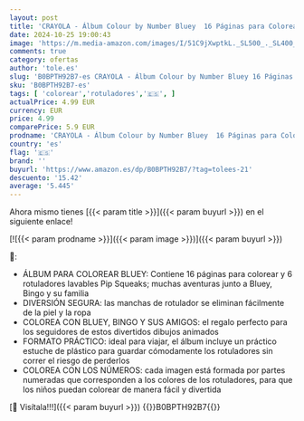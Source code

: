 ```yaml
---
layout: post
title: 'CRAYOLA - Álbum Colour by Number Bluey  16 Páginas para Colorear y 6 Rotuladores  04-2776G'
date: 2024-10-25 19:00:43
image: 'https://m.media-amazon.com/images/I/51C9jXwptkL._SL500_._SL400_.jpg'
comments: true
category: ofertas
author: 'tole.es'
slug: 'B0BPTH92B7-es CRAYOLA - Álbum Colour by Number Bluey 16 Páginas para...'
sku: 'B0BPTH92B7-es'
tags: [ 'colorear','rotuladores','🇪🇸', ]
actualPrice: 4.99 EUR
currency: EUR
price: 4.99
comparePrice: 5.9 EUR
prodname: 'CRAYOLA - Álbum Colour by Number Bluey  16 Páginas para Colorear y 6 Rotuladores  04-2776G'
country: 'es'
flag: '🇪🇸'
brand: ''
buyurl: 'https://www.amazon.es/dp/B0BPTH92B7/?tag=tolees-21'
descuento: '15.42'
average: '5.445'
---
```


Ahora mismo tienes [{{< param title >}}]({{< param buyurl >}}) en el siguiente enlace!

[![{{< param prodname >}}]({{< param image >}})]({{< param buyurl >}})

🔎:

- ÁLBUM PARA COLOREAR BLUEY: Contiene 16 páginas para colorear y 6 rotuladores lavables Pip Squeaks; muchas aventuras junto a Bluey, Bingo y su familia
- DIVERSIÓN SEGURA: las manchas de rotulador se eliminan fácilmente de la piel y la ropa
- COLOREA CON BLUEY, BINGO Y SUS AMIGOS: el regalo perfecto para los seguidores de estos divertidos dibujos animados
- FORMATO PRÁCTICO: ideal para viajar, el álbum incluye un práctico estuche de plástico para guardar cómodamente los rotuladores sin correr el riesgo de perderlos
- COLOREA CON LOS NÚMEROS: cada imagen está formada por partes numeradas que corresponden a los colores de los rotuladores, para que los niños puedan colorear de manera fácil y divertida

[🛒 Visítala!!!]({{< param buyurl >}})
{{<world>}}B0BPTH92B7{{</world>}}
